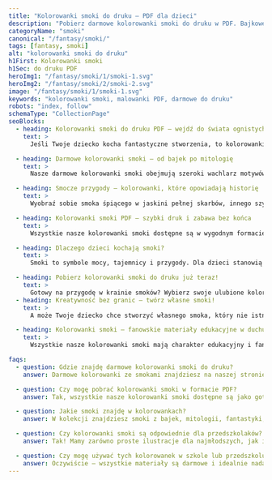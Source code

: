 ```yaml
---
title: "Kolorowanki smoki do druku – PDF dla dzieci"
description: "Pobierz darmowe kolorowanki smoki do druku w PDF. Bajkowe, groźne i zabawne smoki czekają, by je pokolorować!"
categoryName: "smoki"
canonical: "/fantasy/smoki/"
tags: [fantasy, smoki]
alt: "kolorowanki smoki do druku"
h1First: Kolorowanki smoki
h1Sec: do druku PDF
heroImg1: "/fantasy/smoki/1/smoki-1.svg"
heroImg2: "/fantasy/smoki/2/smoki-2.svg"
image: "/fantasy/smoki/1/smoki-1.svg"
keywords: "kolorowanki smoki, malowanki PDF, darmowe do druku"
robots: "index, follow"
schemaType: "CollectionPage"
seoBlocks:
  - heading: Kolorowanki smoki do druku PDF – wejdź do świata ognistych przygód!
    text: >
      Jeśli Twoje dziecko kocha fantastyczne stworzenia, to kolorowanki smoki do druku PDF będą strzałem w dziesiątkę! Te majestatyczne, skrzydlate istoty pobudzają dziecięcą wyobraźnię i inspirują do tworzenia własnych legend. W naszej kolekcji znajdziesz zarówno groźne smoki ziejące ogniem, jak i przyjazne, bajkowe stworki rodem z baśni i filmów. To doskonała okazja, by połączyć zabawę z edukacją, rozwijając zdolności manualne i kreatywność najmłodszych.

  - heading: Darmowe kolorowanki smoki – od bajek po mitologię
    text: >
      Nasze darmowe kolorowanki smoki obejmują szeroki wachlarz motywów: od smoków z bajek i kreskówek, po te inspirowane mitologią chińską, europejskimi legendami czy światami fantasy. Każdy rysunek został przygotowany w wersji czarno-białej do samodzielnego pokolorowania, dzięki czemu dzieci mogą tworzyć swoje własne interpretacje – zielone, czerwone, błękitne lub tęczowe smoki? Wybór należy do nich!

  - heading: Smocze przygody – kolorowanki, które opowiadają historię
    text: >
      Wyobraź sobie smoka śpiącego w jaskini pełnej skarbów, innego szybującego nad zamkiem, a jeszcze innego – pomagającego małym bohaterom w ratowaniu magicznego lasu. Nasze kolorowanki smoki tworzą świat pełen opowieści, które Twoje dziecko może ożywić kolorami. Zachęcamy rodziców, by wspólnie tworzyli bajki inspirowane ilustracjami – to idealna okazja do wspólnej zabawy i budowania więzi.

  - heading: Kolorowanki smoki PDF – szybki druk i zabawa bez końca
    text: >
      Wszystkie nasze kolorowanki smoki dostępne są w wygodnym formacie PDF. Wystarczy jedno kliknięcie, by pobrać plik i wydrukować go w domu lub szkole. Dzięki wysokiej jakości grafikom, każda kolorowanka świetnie nadaje się zarówno do kredek, jak i flamastrów czy farb. Nie musisz się logować ani płacić – to w 100% darmowe materiały edukacyjne.

  - heading: Dlaczego dzieci kochają smoki?
    text: >
      Smoki to symbole mocy, tajemnicy i przygody. Dla dzieci stanowią one połączenie baśniowego zwierzęcia i magicznego opiekuna. Często utożsamiane są z odwagą, lataniem i eksploracją nieznanych krain. Kolorowanie smoków pozwala dzieciom wyrażać emocje i tworzyć własne światy, a także uczy je odwagi w podejmowaniu wyzwań. Nic dziwnego, że smoki to jedne z najczęściej wybieranych motywów kolorowanek!

  - heading: Pobierz kolorowanki smoki do druku już teraz!
    text: >
      Gotowy na przygodę w krainie smoków? Wybierz swoje ulubione kolorowanki smoki do druku PDF i podaruj dziecku magiczną zabawę na długie godziny. Niech jego pokój zamieni się w smocze królestwo pełne barw i historii. Kliknij poniżej i rozpocznij kolorowankową przygodę już dziś!
  - heading: Kreatywność bez granic – twórz własne smoki!
    text: >
      A może Twoje dziecko chce stworzyć własnego smoka, który nie istnieje w żadnej bajce ani legendzie? Nasze kolorowanki smoki stanowią doskonały punkt wyjścia do artystycznej ekspresji – dzieci mogą dodawać własne elementy: skrzydła, kolce, łuski, a nawet stworzyć całe smocze rodziny i królestwa. Taka zabawa pobudza wyobraźnię, uczy wytrwałości i daje poczucie sprawczości. To nie tylko kolorowanka – to kreatywna podróż do świata wyobraźni, którą można powtarzać w nieskończoność!

  - heading: Kolorowanki smoki – fanowskie materiały edukacyjne w duchu prawa cytatu
    text: >
      Wszystkie nasze kolorowanki smoki mają charakter edukacyjny i fanowski. Jeśli pojawiają się w nich motywy znane z bajek, legend czy filmów, wykorzystujemy je wyłącznie na zasadzie prawa cytatu (art. 29 ustawy o prawie autorskim). Dzięki temu dzieci mogą uczyć się poprzez zabawę, poznając elementy kultury i mitologii w bezpieczny i niekomercyjny sposób. Naszym celem jest wspieranie rozwoju kreatywności i zainteresowań najmłodszych – bez naruszania praw twórców oryginalnych dzieł.

faqs:
  - question: Gdzie znajdę darmowe kolorowanki smoki do druku?
    answer: Darmowe kolorowanki ze smokami znajdziesz na naszej stronie – wystarczy wybrać ulubione wzory i pobrać pliki PDF bez logowania.

  - question: Czy mogę pobrać kolorowanki smoki w formacie PDF?
    answer: Tak, wszystkie nasze kolorowanki smoki dostępne są jako gotowe do druku pliki PDF – wystarczy je zapisać i wydrukować.

  - question: Jakie smoki znajdę w kolorowankach?
    answer: W kolekcji znajdziesz smoki z bajek, mitologii, fantastyki, a także przyjazne smoczki dla najmłodszych dzieci.

  - question: Czy kolorowanki smoki są odpowiednie dla przedszkolaków?
    answer: Tak! Mamy zarówno proste ilustracje dla najmłodszych, jak i bardziej szczegółowe smoki dla starszych dzieci.

  - question: Czy mogę używać tych kolorowanek w szkole lub przedszkolu?
    answer: Oczywiście – wszystkie materiały są darmowe i idealnie nadają się do celów edukacyjnych i zabawy w grupie.
---
```

